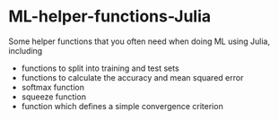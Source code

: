 # ML-helper-functions-Julia
Some helper functions that you often need when doing ML using Julia, including

- functions to split into training and test sets
- functions to calculate the accuracy and mean squared error
- softmax function
- squeeze function
- function which defines a simple convergence criterion
